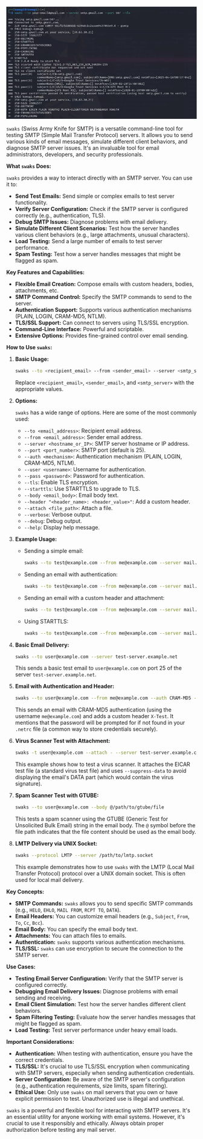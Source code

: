 ![swaks.png](https://github.com/aw-junaid/Kali-Linux/blob/main/Kali%20Linux%20Tools/Images/swaks.png)

`swaks` (Swiss Army Knife for SMTP) is a versatile command-line tool for testing SMTP (Simple Mail Transfer Protocol) servers. It allows you to send various kinds of email messages, simulate different client behaviors, and diagnose SMTP server issues.  It's an invaluable tool for email administrators, developers, and security professionals.

**What `swaks` Does:**

`swaks` provides a way to interact directly with an SMTP server.  You can use it to:

* **Send Test Emails:** Send simple or complex emails to test server functionality.
* **Verify Server Configuration:** Check if the SMTP server is configured correctly (e.g., authentication, TLS).
* **Debug SMTP Issues:** Diagnose problems with email delivery.
* **Simulate Different Client Scenarios:** Test how the server handles various client behaviors (e.g., large attachments, unusual characters).
* **Load Testing:** Send a large number of emails to test server performance.
* **Spam Testing:**  Test how a server handles messages that might be flagged as spam.

**Key Features and Capabilities:**

* **Flexible Email Creation:**  Compose emails with custom headers, bodies, attachments, etc.
* **SMTP Command Control:**  Specify the SMTP commands to send to the server.
* **Authentication Support:**  Supports various authentication mechanisms (PLAIN, LOGIN, CRAM-MD5, NTLM).
* **TLS/SSL Support:**  Can connect to servers using TLS/SSL encryption.
* **Command-Line Interface:**  Powerful and scriptable.
* **Extensive Options:**  Provides fine-grained control over email sending.

**How to Use `swaks`:**

1. **Basic Usage:**

   ```bash
   swaks --to <recipient_email> --from <sender_email> --server <smtp_server>
   ```

   Replace `<recipient_email>`, `<sender_email>`, and `<smtp_server>` with the appropriate values.

2. **Options:**

   `swaks` has a wide range of options. Here are some of the most commonly used:

   * `--to <email_address>`: Recipient email address.
   * `--from <email_address>`: Sender email address.
   * `--server <hostname_or_IP>`: SMTP server hostname or IP address.
   * `--port <port_number>`: SMTP port (default is 25).
   * `--auth <mechanism>`: Authentication mechanism (PLAIN, LOGIN, CRAM-MD5, NTLM).
   * `--user <username>`: Username for authentication.
   * `--pass <password>`: Password for authentication.
   * `--tls`: Enable TLS encryption.
   * `--starttls`: Use STARTTLS to upgrade to TLS.
   * `--body <email_body>`: Email body text.
   * `--header "<header_name>: <header_value>"`: Add a custom header.
   * `--attach <file_path>`: Attach a file.
   * `--verbose`: Verbose output.
   * `--debug`: Debug output.
   * `--help`: Display help message.

3. **Example Usage:**

   * Sending a simple email:
     ```bash
     swaks --to test@example.com --from me@example.com --server mail.example.com --body "This is a test email."
     ```

   * Sending an email with authentication:
     ```bash
     swaks --to test@example.com --from me@example.com --server mail.example.com --auth LOGIN --user myuser --pass mypassword --body "This is a test email with authentication."
     ```

   * Sending an email with a custom header and attachment:
     ```bash
     swaks --to test@example.com --from me@example.com --server mail.example.com --header "X-Custom-Header: My Value" --attach /path/to/my/file.txt --body "This is a test email with a custom header and attachment."
     ```

   * Using STARTTLS:
      ```bash
      swaks --to test@example.com --from me@example.com --server mail.example.com --starttls --auth LOGIN --user myuser --pass mypassword --body "This is a test email with STARTTLS."
      ```

1. **Basic Email Delivery:**

   ```bash
   swaks --to user@example.com --server test-server.example.net
   ```
   This sends a basic test email to `user@example.com` on port 25 of the server `test-server.example.net`.

2. **Email with Authentication and Header:**

   ```bash
   swaks --to user@example.com --from me@example.com --auth CRAM-MD5 --auth-user me@example.com --header-X-Test "test email"
   ```
   This sends an email with CRAM-MD5 authentication (using the username `me@example.com`) and adds a custom header `X-Test`.  It mentions that the password will be prompted for if not found in your `.netrc` file (a common way to store credentials securely).

3. **Virus Scanner Test with Attachment:**

   ```bash
   swaks -t user@example.com --attach - --server test-server.example.com --suppress-data </path/to/eicar.txt
   ```
   This example shows how to test a virus scanner.  It attaches the EICAR test file (a standard virus test file) and uses `--suppress-data` to avoid displaying the email's DATA part (which would contain the virus signature).

4. **Spam Scanner Test with GTUBE:**

   ```bash
   swaks --to user@example.com --body @/path/to/gtube/file
   ```
   This tests a spam scanner using the GTUBE (Generic Test for Unsolicited Bulk Email) string in the email body. The `@` symbol before the file path indicates that the file content should be used as the email body.

5. **LMTP Delivery via UNIX Socket:**

   ```bash
   swaks --protocol LMTP --server /path/to/lmtp.socket
   ```
   This example demonstrates how to use `swaks` with the LMTP (Local Mail Transfer Protocol) protocol over a UNIX domain socket.  This is often used for local mail delivery.


**Key Concepts:**

* **SMTP Commands:** `swaks` allows you to send specific SMTP commands (e.g., `HELO`, `EHLO`, `MAIL FROM`, `RCPT TO`, `DATA`).
* **Email Headers:** You can customize email headers (e.g., `Subject`, `From`, `To`, `Cc`, `Bcc`).
* **Email Body:** You can specify the email body text.
* **Attachments:** You can attach files to emails.
* **Authentication:** `swaks` supports various authentication mechanisms.
* **TLS/SSL:** `swaks` can use encryption to secure the connection to the SMTP server.

**Use Cases:**

* **Testing Email Server Configuration:** Verify that the SMTP server is configured correctly.
* **Debugging Email Delivery Issues:** Diagnose problems with email sending and receiving.
* **Email Client Simulation:** Test how the server handles different client behaviors.
* **Spam Filtering Testing:** Evaluate how the server handles messages that might be flagged as spam.
* **Load Testing:**  Test server performance under heavy email loads.

**Important Considerations:**

* **Authentication:**  When testing with authentication, ensure you have the correct credentials.
* **TLS/SSL:**  It's crucial to use TLS/SSL encryption when communicating with SMTP servers, especially when sending authentication credentials.
* **Server Configuration:**  Be aware of the SMTP server's configuration (e.g., authentication requirements, size limits, spam filtering).
* **Ethical Use:** Only use `swaks` on mail servers that you own or have explicit permission to test. Unauthorized use is illegal and unethical.

`swaks` is a powerful and flexible tool for interacting with SMTP servers. It's an essential utility for anyone working with email systems.  However, it's crucial to use it responsibly and ethically.  Always obtain proper authorization before testing any mail server.
